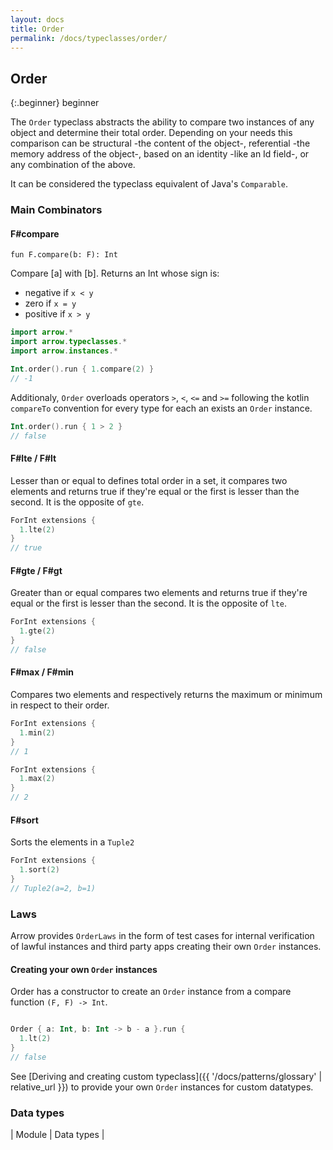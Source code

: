 ```yaml
---
layout: docs
title: Order
permalink: /docs/typeclasses/order/
---
```


## Order

{:.beginner}
beginner

The `Order` typeclass abstracts the ability to compare two instances of any object and determine their total order.
Depending on your needs this comparison can be structural -the content of the object-, referential -the memory address of the object-, based on an identity -like an Id field-, or any combination of the above.

It can be considered the typeclass equivalent of Java's `Comparable`.

### Main Combinators

#### F#compare

`fun F.compare(b: F): Int`

Compare [a] with [b]. Returns an Int whose sign is:
  * negative if `x < y`
  * zero     if `x = y`
  * positive if `x > y`

```kotlin
import arrow.*
import arrow.typeclasses.*
import arrow.instances.*

Int.order().run { 1.compare(2) }
// -1
```

Additionaly, `Order` overloads operators `>`, `<`, `<=` and `>=` following the kotlin `compareTo` convention for every type for each an exists an `Order` instance.

```kotlin
Int.order().run { 1 > 2 }
// false
```

#### F#lte / F#lt

Lesser than or equal to defines total order in a set, it compares two elements and returns true if they're equal or the first is lesser than the second.
It is the opposite of `gte`.

```kotlin
ForInt extensions { 
  1.lte(2) 
}
// true
```

#### F#gte / F#gt

Greater than or equal compares two elements and returns true if they're equal or the first is lesser than the second.
It is the opposite of `lte`.

```kotlin
ForInt extensions { 
  1.gte(2) 
}
// false
```

#### F#max / F#min

Compares two elements and respectively returns the maximum or minimum in respect to their order.

```kotlin
ForInt extensions { 
  1.min(2) 
}
// 1
```
```kotlin
ForInt extensions { 
  1.max(2) 
}
// 2
```

#### F#sort

Sorts the elements in a `Tuple2`

```kotlin
ForInt extensions { 
  1.sort(2) 
}
// Tuple2(a=2, b=1)
```

### Laws

Arrow provides `OrderLaws` in the form of test cases for internal verification of lawful instances and third party apps creating their own `Order` instances.

#### Creating your own `Order` instances

Order has a constructor to create an `Order` instance from a compare function `(F, F) -> Int`.

```kotlin

Order { a: Int, b: Int -> b - a }.run {
  1.lt(2)
}
// false
```

See [Deriving and creating custom typeclass]({{ '/docs/patterns/glossary' | relative_url }}) to provide your own `Order` instances for custom datatypes.

### Data types

| Module | Data types |

